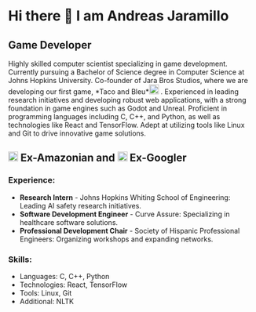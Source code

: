 <h1>Hi there 👋 I am Andreas Jaramillo</h1>
<h2>Game Developer</h2>
<p>Highly skilled computer scientist specializing in game development. Currently pursuing a Bachelor of Science degree in Computer Science at Johns Hopkins University. Co-founder of Jara Bros Studios, where we are developing our first game, *Taco and Bleu*<img alt="File:Amazon icon.svg" src="[https://drive.google.com/file/d/1rduB-UjNG2eB45g-aq_pncx4QE2h3ZBO/preview](https://drive.google.com/file/d/1rduB-UjNG2eB45g-aq_pncx4QE2h3ZBO/preview?usp=sharing)" decoding="async" width="20" height="20" data-file-width="2500" data-file-height="2500"> . Experienced in leading research initiatives and developing robust web applications, with a strong foundation in game engines such as Godot and Unreal. Proficient in programming languages including C, C++, and Python, as well as technologies like React and TensorFlow. Adept at utilizing tools like Linux and Git to drive innovative game solutions.</p>

<div class="banner">
  <h2><img alt="File:Amazon icon.svg" src="https://upload.wikimedia.org/wikipedia/commons/thumb/4/4a/Amazon_icon.svg/600px-Amazon_icon.svg.png?20210720180728" decoding="async" width="20" height="20" srcset="https://upload.wikimedia.org/wikipedia/commons/thumb/4/4a/Amazon_icon.svg/900px-Amazon_icon.svg.png?20210720180728 1.5x, https://upload.wikimedia.org/wikipedia/commons/thumb/4/4a/Amazon_icon.svg/1200px-Amazon_icon.svg.png?20210720180728 2x" data-file-width="2500" data-file-height="2500"> Ex-Amazonian and <img alt="Thumbnail for version as of 19:29, 22 August 2023" src="https://upload.wikimedia.org/wikipedia/commons/thumb/c/c1/Google_%22G%22_logo.svg/120px-Google_%22G%22_logo.svg.png?20230822192911" decoding="async" loading="lazy" width="20" height="20" data-file-width="24" data-file-height="24"> Ex-Googler</h2>
</div>


<h3>Experience:</h3>
<ul>
  <li><strong>Research Intern</strong> - Johns Hopkins Whiting School of Engineering: Leading AI safety research initiatives.</li>
  <li><strong>Software Development Engineer</strong> - Curve Assure: Specializing in healthcare software solutions.</li>
  <li><strong>Professional Development Chair</strong> - Society of Hispanic Professional Engineers: Organizing workshops and expanding networks.</li>
</ul>

<h3>Skills:</h3>
<ul>
  <li>Languages: C, C++, Python</li>
  <li>Technologies: React, TensorFlow</li>
  <li>Tools: Linux, Git</li>
  <li>Additional: NLTK</li>
</ul>
